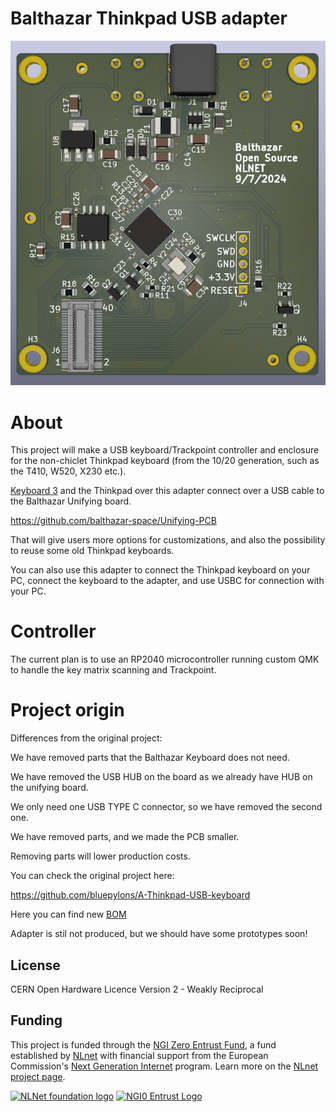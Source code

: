 # Balthazar Thinkpad USB adapter

![Adapter](pic/PCB.png)

# About

This project will make a USB keyboard/Trackpoint controller and enclosure for the non-chiclet Thinkpad keyboard (from the 10/20 generation, such as the T410, W520, X230 etc.). 

[Keyboard 3](https://github.com/balthazar-space/Balthazar-Keyboard-3) and the Thinkpad over this adapter connect over a USB cable to the Balthazar Unifying board.

https://github.com/balthazar-space/Unifying-PCB

That will give users more options for customizations, and also the possibility to reuse some old Thinkpad keyboards.

You can also use this adapter to connect the Thinkpad keyboard on your PC,  connect the keyboard to the adapter, and use USBC for connection with your PC.

# Controller

The current plan is to use an RP2040 microcontroller running custom QMK to handle the key matrix scanning and Trackpoint.

# Project origin

Differences from the original project:

We have removed parts that the Balthazar Keyboard does not need.

We have removed the USB HUB on the board as we already have HUB on the unifying board. 

We only need one USB TYPE C connector, so we have removed the second one.

We have removed parts, and we made the PCB smaller.

Removing parts will lower production costs.

You can check the original project here: 

https://github.com/bluepylons/A-Thinkpad-USB-keyboard

Here you can find new [BOM](https://github.com/balthazar-space/Balthazar-Thinkpad-USB-adapter/tree/main/PCB/bom)

Adapter is stil not produced, but we should have some prototypes soon!

## License

CERN Open Hardware Licence Version 2 - Weakly Reciprocal

## Funding

This project is funded through the [NGI Zero Entrust Fund](https://nlnet.nl/entrust), a fund
established by [NLnet](https://nlnet.nl) with financial support from the European Commission's
[Next Generation Internet](https://ngi.eu) program. Learn more on the [NLnet project page](https://nlnet.nl/project/Balthazar-Casing/).

[<img src="https://nlnet.nl/logo/banner.png" alt="NLNet foundation logo" width="300" />](https://nlnet.nl)
[<img src="https://nlnet.nl/image/logos/NGI0Entrust_tag.svg" alt="NGI0 Entrust Logo" width="300" />](https://nlnet.nl/entrust)

